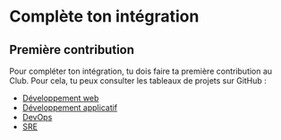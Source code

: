 # Complète ton intégration

## Première contribution

Pour compléter ton intégration, tu dois faire ta première contribution au
Club. Pour cela, tu peux consulter les tableaux de projets sur GitHub :

- [Développement web](https://github.com/orgs/ClubCedille/projects/13)
- [Développement applicatif](https://github.com/orgs/ClubCedille/projects/12)
- [DevOps](https://github.com/orgs/ClubCedille/projects/14)
- [SRE](https://github.com/orgs/ClubCedille/projects/16/views/1)
